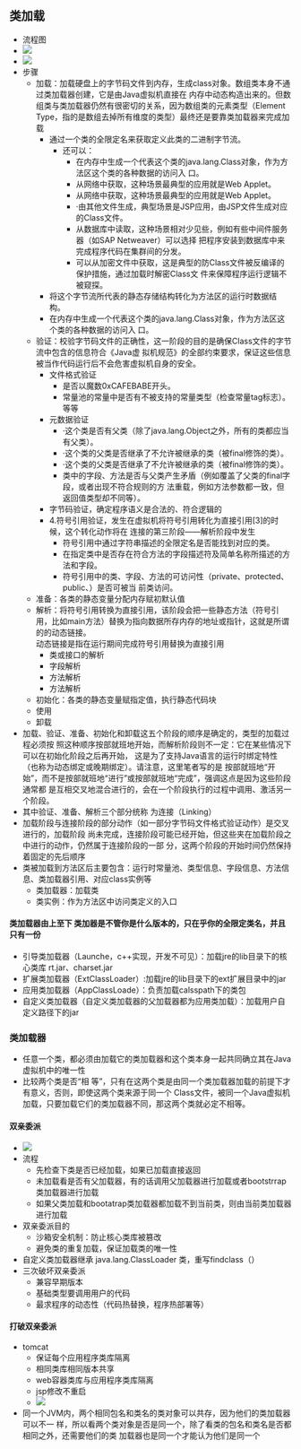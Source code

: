 ## 类加载
- 流程图
- ![](./pic/类加载.png)
- ![](./pic/类加载1.png)
- 步骤
  - 加载：加载硬盘上的字节码文件到内存，生成class对象。数组类本身不通过类加载器创建，它是由Java虚拟机直接在
    内存中动态构造出来的。但数组类与类加载器仍然有很密切的关系，因为数组类的元素类型（Element
    Type，指的是数组去掉所有维度的类型）最终还是要靠类加载器来完成加载
    - 通过一个类的全限定名来获取定义此类的二进制字节流。
      - 还可以：
        - 在内存中生成一个代表这个类的java.lang.Class对象，作为方法区这个类的各种数据的访问入
          口。
        - 从网络中获取，这种场景最典型的应用就是Web Applet。
        - 从网络中获取，这种场景最典型的应用就是Web Applet。
        - ·由其他文件生成，典型场景是JSP应用，由JSP文件生成对应的Class文件。
        - 从数据库中读取，这种场景相对少见些，例如有些中间件服务器（如SAP Netweaver）可以选择
          把程序安装到数据库中来完成程序代码在集群间的分发。
        - 可以从加密文件中获取，这是典型的防Class文件被反编译的保护措施，通过加载时解密Class文
          件来保障程序运行逻辑不被窥探。
    - 将这个字节流所代表的静态存储结构转化为方法区的运行时数据结构。
    - 在内存中生成一个代表这个类的java.lang.Class对象，作为方法区这个类的各种数据的访问入
      口。
  - 验证：校验字节码文件的正确性，这一阶段的目的是确保Class文件的字节流中包含的信息符合《Java虚
    拟机规范》的全部约束要求，保证这些信息被当作代码运行后不会危害虚拟机自身的安全。
    - 文件格式验证
      - 是否以魔数0xCAFEBABE开头。
      - 常量池的常量中是否有不被支持的常量类型（检查常量tag标志）。等等
    - 元数据验证
      - ·这个类是否有父类（除了java.lang.Object之外，所有的类都应当有父类）。
      - ·这个类的父类是否继承了不允许被继承的类（被final修饰的类）。
      - ·这个类的父类是否继承了不允许被继承的类（被final修饰的类）。
      - 类中的字段、方法是否与父类产生矛盾（例如覆盖了父类的final字段，或者出现不符合规则的方
        法重载，例如方法参数都一致，但返回值类型却不同等）。
    - 字节码验证，确定程序语义是合法的、符合逻辑的
    - 4.符号引用验证，发生在虚拟机将符号引用转化为直接引用[3]的时候，这个转化动作将在
      连接的第三阶段——解析阶段中发生
      - 符号引用中通过字符串描述的全限定名是否能找到对应的类。
      - 在指定类中是否存在符合方法的字段描述符及简单名称所描述的方法和字段。
      - 符号引用中的类、字段、方法的可访问性（private、protected、public、<package>）是否可被当
        前类访问。
  - 准备：各类的静态变量分配内存赋初默认值
  - 解析：将符号引用转换为直接引用，该阶段会把一些静态方法（符号引用，比如main方法）替换为指向数据所存内存的地址或指针，这就是所谓的的动态链接。  
  动态链接是指在运行期间完成符号引用替换为直接引用
    - 类或接口的解析
    - 字段解析
    - 方法解析
    - 方法解析
  - 初始化：各类的静态变量赋指定值，执行静态代码块
  - 使用
  - 卸载
- 加载、验证、准备、初始化和卸载这五个阶段的顺序是确定的，类型的加载过程必须按
  照这种顺序按部就班地开始，而解析阶段则不一定：它在某些情况下可以在初始化阶段之后再开始，
  这是为了支持Java语言的运行时绑定特性（也称为动态绑定或晚期绑定）。请注意，这里笔者写的是
  按部就班地“开始”，而不是按部就班地“进行”或按部就班地“完成”，强调这点是因为这些阶段通常都
  是互相交叉地混合进行的，会在一个阶段执行的过程中调用、激活另一个阶段。
- 其中验证、准备、解析三个部分统称
  为连接（Linking）
- 加载阶段与连接阶段的部分动作（如一部分字节码文件格式验证动作）是交叉进行的，加载阶段
    尚未完成，连接阶段可能已经开始，但这些夹在加载阶段之中进行的动作，仍然属于连接阶段的一部
    分，这两个阶段的开始时间仍然保持着固定的先后顺序
- 类被加载到方法区后主要包含：运行时常量池、类型信息、字段信息、方法信息、类加载器引用、对应class实例等
  - 类加载器：加载类
  - 类实例：作为方法区中访问类定义的入口
#### 类加载器由上至下  类加器是不管你是什么版本的，只在乎你的全限定类名，并且只有一份
- 引导类加载器（Launche，c++实现，开发不可见）：加载jre的lib目录下的核心类库 rt.jar、charset.jar
- 扩展类加载器（ExtClassLoader）:加载jre的lib目录下的ext扩展目录中的jar
- 应用类加载器（AppClassLoade）：负责加载calsspath下的类包
- 自定义类加载器（自定义类加载器的父加载器都为应用类加载）：加载用户自定义路径下的jar
### 类加载器
- 任意一个类，都必须由加载它的类加载器和这个类本身一起共同确立其在Java虚拟机中的唯一性
- 比较两个类是否“相 等”，只有在这两个类是由同一个类加载器加载的前提下才有意义，否则，即使这两个类来源于同一个
  Class文件，被同一个Java虚拟机加载，只要加载它们的类加载器不同，那这两个类就必定不相等。
#### 双亲委派
- ![](./pic/双亲委派.png)
- 流程
  - 先检查下类是否已经加载，如果已加载直接返回
  - 未加载看是否有父加载器，有的话调用父加载器进行加载或者bootstrrap类加载器进行加载
  - 如果父类加载和bootatrap类加载器都加载不到当前类，则由当前类加载器进行加载
- 双亲委派目的
  - 沙箱安全机制：防止核心类库被篡改
  - 避免类的重复加载，保证加载类的唯一性
- 自定义类加载器继承 java.lang.ClassLoader 类，重写findclass（）
- 三次破坏双亲委派
  - 兼容早期版本
  - 基础类型要调用用户的代码
  - 最求程序的动态性（代码热替换，程序热部署等）
#### 打破双亲委派
- tomcat
  - 保证每个应用程序类库隔离
  - 相同类库相同版本共享
  - web容器类库与应用程序类库隔离
  - jsp修改不重启
  - ![](./pic/tomcat类加载器.png)
- 同一个JVM内，两个相同包名和类名的类对象可以共存，因为他们的类加载器可以不一
  样，所以看两个类对象是否是同一个，除了看类的包名和类名是否都相同之外，还需要他们的类
  加载器也是同一个才能认为他们是同一个